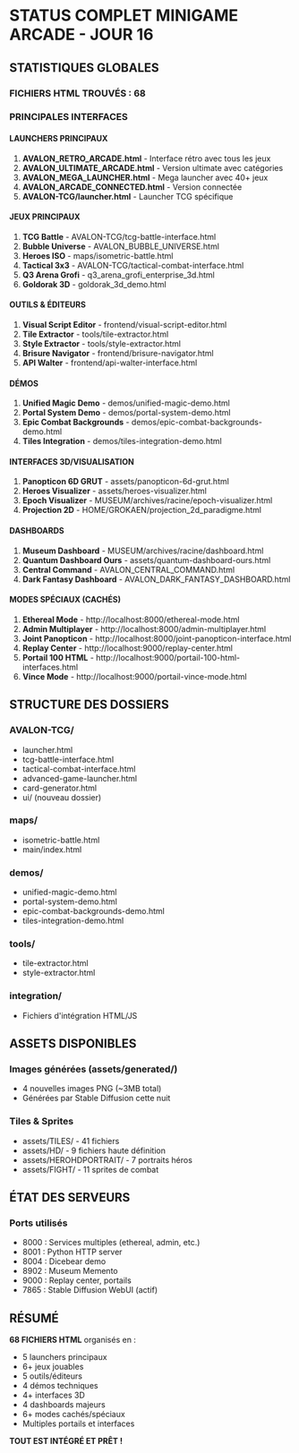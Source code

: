 # STATUS COMPLET MINIGAME ARCADE - JOUR 16

## STATISTIQUES GLOBALES

### FICHIERS HTML TROUVÉS : 68

### PRINCIPALES INTERFACES

#### LAUNCHERS PRINCIPAUX
1. **AVALON_RETRO_ARCADE.html** - Interface rétro avec tous les jeux
2. **AVALON_ULTIMATE_ARCADE.html** - Version ultimate avec catégories
3. **AVALON_MEGA_LAUNCHER.html** - Mega launcher avec 40+ jeux
4. **AVALON_ARCADE_CONNECTED.html** - Version connectée
5. **AVALON-TCG/launcher.html** - Launcher TCG spécifique

#### JEUX PRINCIPAUX
1. **TCG Battle** - AVALON-TCG/tcg-battle-interface.html
2. **Bubble Universe** - AVALON_BUBBLE_UNIVERSE.html  
3. **Heroes ISO** - maps/isometric-battle.html
4. **Tactical 3x3** - AVALON-TCG/tactical-combat-interface.html
5. **Q3 Arena Grofi** - q3_arena_grofi_enterprise_3d.html
6. **Goldorak 3D** - goldorak_3d_demo.html

#### OUTILS & ÉDITEURS
1. **Visual Script Editor** - frontend/visual-script-editor.html
2. **Tile Extractor** - tools/tile-extractor.html
3. **Style Extractor** - tools/style-extractor.html
4. **Brisure Navigator** - frontend/brisure-navigator.html
5. **API Walter** - frontend/api-walter-interface.html

#### DÉMOS
1. **Unified Magic Demo** - demos/unified-magic-demo.html
2. **Portal System Demo** - demos/portal-system-demo.html
3. **Epic Combat Backgrounds** - demos/epic-combat-backgrounds-demo.html
4. **Tiles Integration** - demos/tiles-integration-demo.html

#### INTERFACES 3D/VISUALISATION
1. **Panopticon 6D GRUT** - assets/panopticon-6d-grut.html
2. **Heroes Visualizer** - assets/heroes-visualizer.html
3. **Epoch Visualizer** - MUSEUM/archives/racine/epoch-visualizer.html
4. **Projection 2D** - HOME/GROKAEN/projection_2d_paradigme.html

#### DASHBOARDS
1. **Museum Dashboard** - MUSEUM/archives/racine/dashboard.html
2. **Quantum Dashboard Ours** - assets/quantum-dashboard-ours.html
3. **Central Command** - AVALON_CENTRAL_COMMAND.html
4. **Dark Fantasy Dashboard** - AVALON_DARK_FANTASY_DASHBOARD.html

#### MODES SPÉCIAUX (CACHÉS)
1. **Ethereal Mode** - http://localhost:8000/ethereal-mode.html
2. **Admin Multiplayer** - http://localhost:8000/admin-multiplayer.html
3. **Joint Panopticon** - http://localhost:8000/joint-panopticon-interface.html
4. **Replay Center** - http://localhost:9000/replay-center.html
5. **Portail 100 HTML** - http://localhost:9000/portail-100-html-interfaces.html
6. **Vince Mode** - http://localhost:9000/portail-vince-mode.html

## STRUCTURE DES DOSSIERS

### AVALON-TCG/
- launcher.html
- tcg-battle-interface.html
- tactical-combat-interface.html
- advanced-game-launcher.html
- card-generator.html
- ui/ (nouveau dossier)

### maps/
- isometric-battle.html
- main/index.html

### demos/
- unified-magic-demo.html
- portal-system-demo.html
- epic-combat-backgrounds-demo.html
- tiles-integration-demo.html

### tools/
- tile-extractor.html
- style-extractor.html

### integration/
- Fichiers d'intégration HTML/JS

## ASSETS DISPONIBLES

### Images générées (assets/generated/)
- 4 nouvelles images PNG (~3MB total)
- Générées par Stable Diffusion cette nuit

### Tiles & Sprites
- assets/TILES/ - 41 fichiers
- assets/HD/ - 9 fichiers haute définition
- assets/HEROHDPORTRAIT/ - 7 portraits héros
- assets/FIGHT/ - 11 sprites de combat

## ÉTAT DES SERVEURS

### Ports utilisés
- 8000 : Services multiples (ethereal, admin, etc.)
- 8001 : Python HTTP server
- 8004 : Dicebear demo
- 8902 : Museum Memento
- 9000 : Replay center, portails
- 7865 : Stable Diffusion WebUI (actif)

## RÉSUMÉ

**68 FICHIERS HTML** organisés en :
- 5 launchers principaux
- 6+ jeux jouables
- 5 outils/éditeurs
- 4 démos techniques
- 4+ interfaces 3D
- 4 dashboards majeurs
- 6+ modes cachés/spéciaux
- Multiples portails et interfaces

**TOUT EST INTÉGRÉ ET PRÊT !**